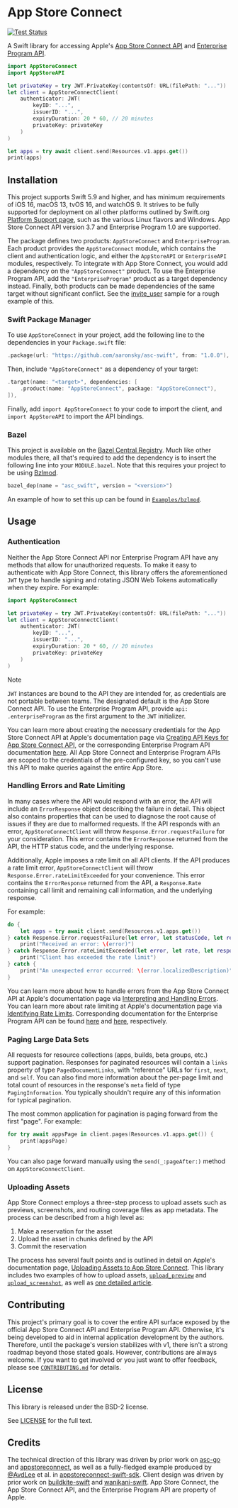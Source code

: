 # App Store Connect

[![Test Status](https://github.com/aaronsky/asc-swift/workflows/CI/badge.svg)](https://github.com/aaronsky/asc-swift/actions?query=workflow%253A%2522CI%2522)

A Swift library for accessing Apple's [App Store Connect API](https://developer.apple.com/documentation/appstoreconnectapi) and [Enterprise Program API](https://developer.apple.com/documentation/enterpriseprogramapi).

```swift
import AppStoreConnect
import AppStoreAPI

let privateKey = try JWT.PrivateKey(contentsOf: URL(filePath: "..."))
let client = AppStoreConnectClient(
    authenticator: JWT(
        keyID: "...",
        issuerID: "...",
        expiryDuration: 20 * 60, // 20 minutes
        privateKey: privateKey
    )
)

let apps = try await client.send(Resources.v1.apps.get())
print(apps)
```

## Installation

This project supports Swift 5.9 and higher, and has minimum requirements of iOS 16, macOS 13, tvOS 16, and watchOS 9. It strives to be fully supported for deployment on all other platforms outlined by Swift.org [Platform Support page](https://www.swift.org/platform-support/#deployment-only), such as the various Linux flavors and Windows. App Store Connect API version 3.7 and Enterprise Program 1.0 are supported.

The package defines two products: `AppStoreConnect` and `EnterpriseProgram`. Each product provides the `AppStoreConnect` module, which contains the client and authentication logic, and either the `AppStoreAPI` or `EnterpriseAPI` modules, respectively. To integrate with App Store Connect, you would add a dependency on the `"AppStoreConnect"` product. To use the Enterprise Program API, add the `"EnterpriseProgram"` product as a target dependency instead. Finally, both products can be made dependencies of the same target without significant conflict. See the [invite_user](/Examples/invite_user/InviteUser.swift) sample for a rough example of this.

### Swift Package Manager


To use `AppStoreConnect` in your project, add the following line to the dependencies in your `Package.swift` file:

```swift
.package(url: "https://github.com/aaronsky/asc-swift", from: "1.0.0"),
```

Then, include `"AppStoreConnect"` as a dependency of your target:

```swift
.target(name: "<target>", dependencies: [
    .product(name: "AppStoreConnect", package: "AppStoreConnect"),
]),
```

Finally, add `import AppStoreConnect` to your code to import the client, and `import AppStoreAPI` to import the API bindings.

### Bazel

This project is available on the [Bazel Central Registry](https://registry.bazel.build/modules/asc_swift). Much like other modules there, all that's required to add the dependency is to insert the following line into your `MODULE.bazel`. Note that this requires your project to be using [Bzlmod](https://bazel.build/external/overview#bzlmod).

```python
bazel_dep(name = "asc_swift", version = "<version>")
```

An example of how to set this up can be found in [`Examples/bzlmod`](/Examples/bzlmod/MODULE.bazel).

## Usage

### Authentication

Neither the App Store Connect API nor Enterprise Program API have any methods that allow for unauthorized requests. To make it easy to authenticate with App Store Connect, this library offers the aforementioned `JWT` type to handle signing and rotating JSON Web Tokens automatically when they expire. For example:

```swift
import AppStoreConnect

let privateKey = try JWT.PrivateKey(contentsOf: URL(filePath: "..."))
let client = AppStoreConnectClient(
    authenticator: JWT(
        keyID: "...",
        issuerID: "...",
        expiryDuration: 20 * 60, // 20 minutes
        privateKey: privateKey
    )
)
```

> [!NOTE]
> `JWT` instances are bound to the API they are intended for, as credentials are not portable between teams. The designated default is the App Store Connect API. To use the Enterprise Program API, provide `api: .enterpriseProgram` as the first argument to the `JWT` initializer.

You can learn more about creating the necessary credentials for the App Store Connect API at Apple's documentation page via [Creating API Keys for App Store Connect API](https://developer.apple.com/documentation/appstoreconnectapi/creating_api_keys_for_app_store_connect_api), or the corresponding Enterprise Program API documentation [here](https://developer.apple.com/documentation/enterpriseprogramapi/creating-api-keys-for-enterprise-program-api). All App Store Connect and Enterprise Program APIs are scoped to the credentials of the pre-configured key, so you can't use this API to make queries against the entire App Store.

### Handling Errors and Rate Limiting

In many cases where the API would respond with an error, the API will include an `ErrorResponse` object describing the failure in detail. This object also contains properties that can be used to diagnose the root cause of issues if they are due to malformed requests. If the API responds with an error, `AppStoreConnectClient` will throw `Response.Error.requestFailure` for your consideration. This error contains the `ErrorResponse` returned from the API, the HTTP status code, and the underlying response.

Additionally, Apple imposes a rate limit on all API clients. If the API produces a rate limit error, `AppStoreConnectClient` will throw `Response.Error.rateLimitExceeded` for your convenience. This error contains the `ErrorResponse` returned from the API, a `Response.Rate` containing call limit and remaining call information, and the underlying response.

For example:

```swift
do {
    let apps = try await client.send(Resources.v1.apps.get())
} catch Response.Error.requestFailure(let error, let statusCode, let response) {
    print("Received an error: \(error)")
} catch Response.Error.rateLimitExceeded(let error, let rate, let response) {
    print("Client has exceeded the rate limit")
} catch {
    print("An unexpected error occurred: \(error.localizedDescription)")
}
```

You can learn more about how to handle errors from the App Store Connect API at Apple's documentation page via [Interpreting and Handling Errors](https://developer.apple.com/documentation/appstoreconnectapi/interpreting_and_handling_errors). You can learn more about rate limiting at Apple's documentation page via [Identifying Rate Limits](https://developer.apple.com/documentation/appstoreconnectapi/identifying_rate_limits). Corresponding documentation for the Enterprise Program API can be found [here](https://developer.apple.com/documentation/enterpriseprogramapi/interpreting-and-handling-errors) and [here](https://developer.apple.com/documentation/enterpriseprogramapi/identifying-rate-limits), respectively.

### Paging Large Data Sets

All requests for resource collections (apps, builds, beta groups, etc.) support pagination. Responses for paginated resources will contain a `links` property of type `PagedDocumentLinks`, with "reference" URLs for `first`, `next`, and `self`. You can also find more information about the per-page limit and total count of resources in the response's `meta` field of type `PagingInformation`. You typically shouldn't require any of this information for typical pagination.

The most common application for pagination is paging forward from the first "page". For example:

```swift
for try await appsPage in client.pages(Resources.v1.apps.get()) {
    print(appsPage)
}
```

You can also page forward manually using the `send(_:pageAfter:)` method on `AppStoreConnectClient`.

### Uploading Assets

App Store Connect employs a three-step process to upload assets such as previews, screenshots, and routing coverage files as app metadata. The process can be described from a high level as:

1. Make a reservation for the asset
2. Upload the asset in chunks defined by the API
3. Commit the reservation

The process has several fault points and is outlined in detail on Apple's documentation page, [Uploading Assets to App Store Connect](https://developer.apple.com/documentation/appstoreconnectapi/uploading_assets_to_app_store_connect). This library includes two examples of how to upload assets, [`upload_preview`](./Examples/upload_preview/UploadPreview.swift) and [`upload_screenshot`](./Examples/upload_screenshot/UploadScreenshot.swift), as well as [one detailed article](./Sources/AppStoreConnect/AppStoreConnect.docc/Articles/UploadingFiles.md).

## Contributing

This project's primary goal is to cover the entire API surface exposed by the official App Store Connect API and Enterprise Program API. Otherwise, it's being developed to aid in internal application development by the authors. Therefore, until the package's version stabilizes with v1, there isn't a strong roadmap beyond those stated goals. However, contributions are always welcome. If you want to get involved or you just want to offer feedback, please see [`CONTRIBUTING.md`](https://github.com/aaronsky/asc-swift/blob/main/.github/CONTRIBUTING.md) for details.

## License

This library is released under the BSD-2 license.

See [LICENSE](https://github.com/aaronsky/asc-swift/blob/master/LICENSE) for the full text.

## Credits

The technical direction of this library was driven by prior work on [asc-go](https://github.com/cidertool/asc-go) and [appstoreconnect](https://github.com/aaronsky/appstoreconnect), as well as a fully-fledged example produced by [@AvdLee](https://github.com/AvdLee) et al. in [appstoreconnect-swift-sdk](https://github.com/AvdLee/appstoreconnect-swift-sdk). Client design was driven by prior work on [buildkite-swift](https://github.com/aaronsky/buildkite-swift) and [wanikani-swift](https://github.com/aaronsky/wanikani-swift). App Store Connect, the App Store Connect API, and the Enterprise Program API are property of Apple.

